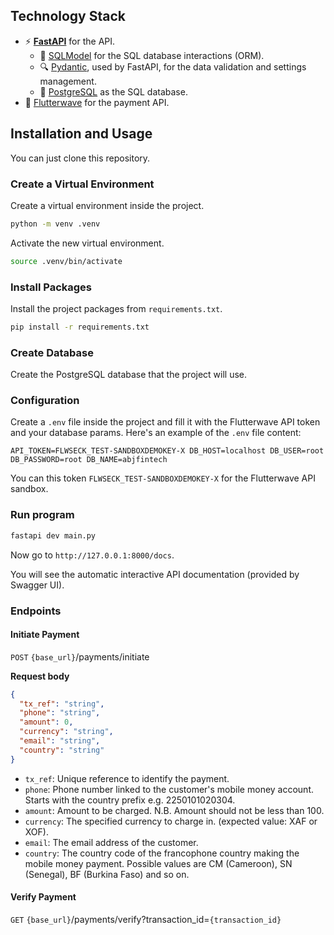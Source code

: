 ## Technology Stack

- ⚡ [**FastAPI**](https://fastapi.tiangolo.com) for the API.
    - 🧰 [SQLModel](https://sqlmodel.tiangolo.com) for the SQL database interactions (ORM).
    - 🔍 [Pydantic](https://docs.pydantic.dev), used by FastAPI, for the data validation and settings management.
    - 💾 [PostgreSQL](https://www.postgresql.org) as the SQL database.
- 🚀 [Flutterwave](https://flutterwave.com) for the payment API.

## Installation and Usage

You can just clone this repository.

### Create a Virtual Environment

Create a virtual environment inside the project.

```bash
python -m venv .venv
```

Activate the new virtual environment.

```bash
source .venv/bin/activate
```

### Install Packages

Install the project packages from `requirements.txt`.

```bash
pip install -r requirements.txt
```

### Create Database

Create the PostgreSQL database that the project will use.

### Configuration

Create a `.env` file inside the project and fill it with the Flutterwave API token and your database params.
Here's an example of the `.env` file content:

`API_TOKEN=FLWSECK_TEST-SANDBOXDEMOKEY-X
DB_HOST=localhost
DB_USER=root
DB_PASSWORD=root
DB_NAME=abjfintech`

You can this token `FLWSECK_TEST-SANDBOXDEMOKEY-X` for the Flutterwave API sandbox.

### Run program

```bash
fastapi dev main.py
```

Now go to `http://127.0.0.1:8000/docs`.

You will see the automatic interactive API documentation (provided by Swagger UI).

### Endpoints

#### Initiate Payment

`POST` `{base_url}`/payments/initiate

**Request body**

```json
{
  "tx_ref": "string",
  "phone": "string",
  "amount": 0,
  "currency": "string",
  "email": "string",
  "country": "string"
}
```

- `tx_ref`: Unique reference to identify the payment.
- `phone`: Phone number linked to the customer's mobile money account. Starts with the country prefix e.g. 2250101020304.
- `amount`: Amount to be charged. N.B. Amount should not be less than 100.
- `currency`: The specified currency to charge in. (expected value: XAF or XOF).
- `email`: The email address of the customer.
- `country`: The country code of the francophone country making the mobile money payment. Possible values are CM (Cameroon), SN (Senegal), BF (Burkina Faso) and so on.

#### Verify Payment

`GET` `{base_url}`/payments/verify?transaction_id=`{transaction_id}`